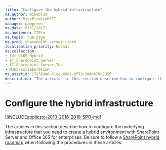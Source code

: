 ```yaml
---
title: "Configure the hybrid infrastructure"
ms.author: mikeplum
author: MikePlumleyMSFT
manager: pamgreen
ms.date: 6/21/2017
ms.audience: ITPro
ms.topic: hub-page
ms.prod: sharepoint-server-itpro
localization_priority: Normal
ms.collection:
- Ent_O365_Hybrid
- IT_Sharepoint_Server
- IT_Sharepoint_Server_Top
- M365-collaboration
ms.assetid: 2785b806-01ce-498a-9f73-30da470c2956
description: "The articles in this section describe how to configure the underlying infrastructure that you need to create a hybrid environment with SharePoint Server and Office 365 for enterprises. Be sure to follow a SharePoint hybrid roadmap when following the procedures in these articles."
---
```


# Configure the hybrid infrastructure

[!INCLUDE[appliesto-2013-2016-2019-SPO-md](../includes/appliesto-2013-2016-2019-SPO-md.md)]

The articles in this section describe how to configure the underlying infrastructure that you need to create a hybrid environment with SharePoint Server and Office 365 for enterprises. Be sure to follow a [SharePoint hybrid roadmap](configuration-roadmaps.md) when following the procedures in these articles. 
  

